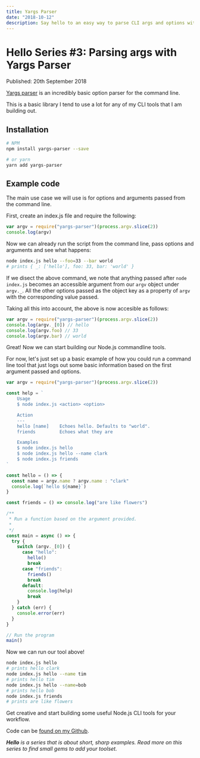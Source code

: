 ```yaml
---
title: Yargs Parser
date: "2018-10-12"
description: Say hello to an easy way to parse CLI args and options with yargs parser.
---
```


# Hello Series #3: Parsing args with Yargs Parser

Published: 20th September 2018

[Yargs parser](https://github.com/yargs/yargs-parser) is an incredibly basic option parser for the command line.

This is a basic library I tend to use a lot for any of my CLI tools that I am building out.

## Installation

```bash
# NPM
npm install yargs-parser --save

# or yarn
yarn add yargs-parser
```

## Example code

The main use case we will use is for options and arguments passed from the command line.

First, create an index.js file and require the following:

```javascript
var argv = require("yargs-parser")(process.argv.slice(2))
console.log(argv)
```

Now we can already run the script from the command line, pass options and arguments and see what happens:

```bash
node index.js hello --foo=33 --bar world
# prints { _: ['hello'], foo: 33, bar: 'world' }
```

If we disect the above command, we note that anything passed after `node index.js` becomes an accessible argument from our `argv` object under `argv._`. All the other options passed as the object key as a property of `argv` with the corresponding value passed.

Taking all this into account, the above is now accesible as follows:

```javascript
var argv = require("yargs-parser")(process.argv.slice(2))
console.log(argv._[0]) // hello
console.log(argv.foo) // 33
console.log(argv.bar) // world
```

Great! Now we can start building our Node.js commandline tools.

For now, let's just set up a basic example of how you could run a command line tool that just logs out some basic information based on the first argument passed and options.

```javascript
var argv = require("yargs-parser")(process.argv.slice(2))

const help = `
    Usage
    $ node index.js <action> <option>

    Action
    ---
    hello [name]    Echoes hello. Defaults to "world".
    friends         Echoes what they are

    Examples
    $ node index.js hello
    $ node index.js hello --name clark
    $ node index.js friends
`

const hello = () => {
  const name = argv.name ? argv.name : "clark"
  console.log(`hello ${name}`)
}

const friends = () => console.log("are like flowers")

/**
 * Run a function based on the argument provided.
 *
 */
const main = async () => {
  try {
    switch (argv._[0]) {
      case "hello":
        hello()
        break
      case "friends":
        friends()
        break
      default:
        console.log(help)
        break
    }
  } catch (err) {
    console.error(err)
  }
}

// Run the program
main()
```

Now we can run our tool above!

```bash
node index.js hello
# prints hello clark
node index.js hello --name tim
# prints hello tim
node index.js hello --name=bob
# prints hello bob
node index.js friends
# prints are like flowers
```

Get creative and start building some useful Node.js CLI tools for your workflow.

Code can be [found on my Github](https://github.com/okeeffed/hello-yargs).

_**Hello** is a series that is about short, sharp examples. Read more on this series to find small gems to add your toolset._
